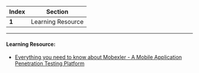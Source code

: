 Index | Section
---   | ---
**1** | Learning Resource

---

#### Learning Resource:

* [Everything you need to know about Mobexler - A Mobile Application Penetration Testing Platform](https://www.youtube.com/watch?v=Im7NX4jdQtc)
